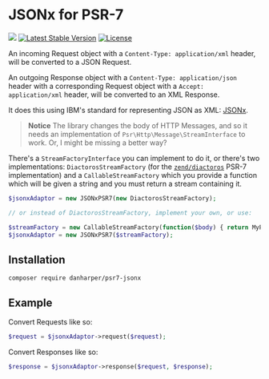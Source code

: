 # JSONx for PSR-7

[![](https://api.travis-ci.org/danharper/Psr7JSONx.svg)](https://travis-ci.org/danharper/Psr7JSONx) [![Latest Stable Version](https://poser.pugx.org/danharper/psr7-jsonx/v/stable)](https://packagist.org/packages/danharper/psr7-jsonx) [![License](https://poser.pugx.org/danharper/psr7-jsonx/license)](https://packagist.org/packages/danharper/psr7-jsonx)

An incoming Request object with a `Content-Type: application/xml` header, will be converted to a JSON Request.

An outgoing Response object with a `Content-Type: application/json` header with a corresponding Request object with a `Accept: application/xml` header, will be converted to an XML Response.

It does this using IBM's standard for representing JSON as XML: [JSONx](https://tools.ietf.org/html/draft-rsalz-jsonx-00).

> **Notice** The library changes the body of HTTP Messages, and so it needs an implementation of `Psr\Http\Message\StreamInterface` to work. Or, I might be missing a better way?

There's a `StreamFactoryInterface` you can implement to do it, or there's two implementations: `DiactorosStreamFactory` (for the [`zend/diactoros`](https://github.com/zendframework/zend-diactoros) PSR-7 implementation) and a `CallableStreamFactory` which you provide a function which will be given a string and you must return a stream containing it.

```php
$jsonxAdaptor = new JSONxPSR7(new DiactorosStreamFactory);

// or instead of DiactorosStreamFactory, implement your own, or use:

$streamFactory = new CallableStreamFactory(function($body) { return MyPsr7Stream::fromString($body); });
$jsonxAdaptor = new JSONxPSR7($streamFactory);
```

## Installation

```
composer require danharper/psr7-jsonx
```

## Example

Convert Requests like so:

```php
$request = $jsonxAdaptor->request($request);
```

Convert Responses like so:

```php
$response = $jsonxAdaptor->response($request, $response);
```
